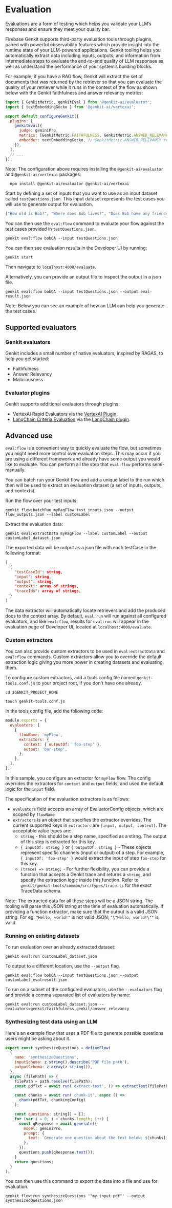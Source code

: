 # Evaluation

Evaluations are a form of testing which helps you validate your LLM’s responses and ensure they meet your quality bar.

Firebase Genkit supports third-party evaluation tools through plugins, paired with powerful observability features which provide insight into the runtime state
of your LLM-powered applications. Genkit tooling helps you automatically extract data including inputs, outputs, and information from intermediate steps to evaluate the end-to-end quality of LLM responses as well as understand the performance of your system’s building blocks.

For example, if you have a RAG flow, Genkit will extract the set
of documents that was returned by the retriever so that you can evaluate the
quality of your retriever while it runs in the context of the flow as shown below with the Genkit faithfulness and answer relevancy metrics:

```js
import { GenkitMetric, genkitEval } from '@genkit-ai/evaluator';
import { textEmbeddingGecko } from '@genkit-ai/vertexai';

export default configureGenkit({
  plugins: [
    genkitEval({
      judge: geminiPro,
      metrics: [GenkitMetric.FAITHFULNESS, GenkitMetric.ANSWER_RELEVANCY],
      embedder: textEmbeddingGecko, // GenkitMetric.ANSWER_RELEVANCY requires an embedder
    }),
  ],
  // ...
});
```

Note: The configuration above requires installing the `@genkit-ai/evaluator` and `@genkit-ai/vertexai` packages.

```posix-terminal
  npm install @genkit-ai/evaluator @genkit-ai/vertexai
```

Start by defining a set of inputs that you want to use as an input dataset called `testQuestions.json`. This input dataset represents the test cases you will use to generate output for evaluation.

```json
["How old is Bob?", "Where does Bob lives?", "Does Bob have any friends?"]
```

You can then use the `eval:flow` command to evaluate your flow against the test
cases provided in `testQuestions.json`.

```posix-terminal
genkit eval:flow bobQA --input testQuestions.json
```

You can then see evaluation results in the Developer UI by running:

```posix-terminal
genkit start
```

Then navigate to `localhost:4000/evaluate`.

Alternatively, you can provide an output file to inspect the output in a json file.

```posix-terminal
genkit eval:flow bobQA --input testQuestions.json --output eval-result.json
```

Note: Below you can see an example of how an LLM can help you generate the test
cases.

## Supported evaluators

### Genkit evaluators

Genkit includes a small number of native evaluators, inspired by RAGAS, to help you get started:

- Faithfulness
- Answer Relevancy
- Maliciousness

### Evaluator plugins

Genkit supports additional evaluators through plugins:

- VertexAI Rapid Evaluators via the [VertexAI Plugin](plugins/vertex-ai#evaluation).
- [LangChain Criteria Evaluation](https://python.langchain.com/docs/guides/productionization/evaluation/string/criteria_eval_chain/) via the [LangChain plugin](plugins/langchain.md).

## Advanced use

`eval:flow` is a convenient way to quickly evaluate the flow, but sometimes you
might need more control over evaluation steps. This may occur if you are using a different
framework and already have some output you would like to evaluate. You can perform all
the step that `eval:flow` performs semi-manually.

You can batch run your Genkit flow and add a unique label to the run which
then will be used to extract an evaluation dataset (a set of inputs, outputs, and contexts).

Run the flow over your test inputs:

```posix-terminal
genkit flow:batchRun myRagFlow test_inputs.json --output flow_outputs.json --label customLabel
```

Extract the evaluation data:

```posix-terminal
genkit eval:extractData myRagFlow --label customLabel --output customLabel_dataset.json
```

The exported data will be output as a json file with each testCase in the following format:

```json
[
  {
    "testCaseId": string,
    "input": string,
    "output": string,
    "context": array of strings,
    "traceIds": array of strings,
  }
]
```

The data extractor will automatically locate retrievers and add the produced docs to the context array. By default, `eval:run` will run against all configured evaluators, and like `eval:flow`, results for `eval:run` will appear in the evaluation page of Developer UI, located at `localhost:4000/evaluate`.

### Custom extractors

You can also provide custom extractors to be used in `eval:extractData` and `eval:flow` commands. Custom extractors allow you to override the default extraction logic giving you more power in creating datasets and evaluating them.

To configure custom extractors, add a tools config file named `genkit-tools.conf.js` to your project root, if you don't have one already.

```posix-terminal
cd $GENKIT_PROJECT_HOME

touch genkit-tools.conf.js
```

In the tools config file, add the following code:

```js
module.exports = {
  evaluators: [
    {
      flowName: 'myFlow',
      extractors: {
        context: { outputOf: 'foo-step' },
        output: 'bar-step',
      },
    },
  ],
};
```

In this sample, you configure an extractor for `myFlow` flow. The config overrides the extractors for `context` and `output` fields, and used the default logic for the `input` field.

The specification of the evaluation extractors is as follows:

- `evaluators` field accepts an array of EvaluatorConfig objects, which are scoped by `flowName`
- `extractors` is an object that specifies the extractor overrides. The current supported keys in `extractors` are `[input, output, context]`. The acceptable value types are:
  - `string` - this should be a step name, specified as a stirng. The output of this step is extracted for this key.
  - `{ inputOf: string }` or `{ outputOf: string }` - These objects represent specific channels (input or output) of a step. For example, `{ inputOf: 'foo-step' }` would extract the input of step `foo-step` for this key.
  - `(trace) => string;` - For further flexibility, you can provide a function that accepts a Genkit trace and returns a `string`, and specify the extraction logic inside this function. Refer to `genkit/genkit-tools/common/src/types/trace.ts` for the exact TraceData schema.

Note: The extracted data for all these steps will be a JSON string. The tooling will parse this JSON string at the time of evaluation automatically. If providing a function extractor, make sure that the output is a valid JSON string. For eg: `"Hello, world!"` is not valid JSON; `"\"Hello, world!\""` is valid.

### Running on existing datasets

To run evaluation over an already extracted dataset:

```posix-terminal
genkit eval:run customLabel_dataset.json
```

To output to a different location, use the `--output` flag.

```posix-terminal
genkit eval:flow bobQA --input testQuestions.json --output customLabel_evalresult.json
```

To run on a subset of the configured evaluators, use the `--evaluators` flag and provide a comma separated list of evaluators by name:

```posix-terminal
genkit eval:run customLabel_dataset.json --evaluators=genkit/faithfulness,genkit/answer_relevancy
```

### Synthesizing test data using an LLM

Here's an example flow that uses a PDF file to generate possible questions
users might be asking about it.

```js
export const synthesizeQuestions = defineFlow(
  {
    name: 'synthesizeQuestions',
    inputSchema: z.string().describe('PDF file path'),
    outputSchema: z.array(z.string()),
  },
  async (filePath) => {
    filePath = path.resolve(filePath);
    const pdfTxt = await run('extract-text', () => extractText(filePath));

    const chunks = await run('chunk-it', async () =>
      chunk(pdfTxt, chunkingConfig)
    );

    const questions: string[] = [];
    for (var i = 0; i < chunks.length; i++) {
      const qResponse = await generate({
        model: geminiPro,
        prompt: {
          text: `Generate one question about the text below: ${chunks[i]}`,
        },
      });
      questions.push(qResponse.text());
    }
    return questions;
  }
);
```

You can then use this command to export the data into a file and use for
evaluation.

```posix-terminal
genkit flow:run synthesizeQuestions '"my_input.pdf"' --output synthesizedQuestions.json
```
